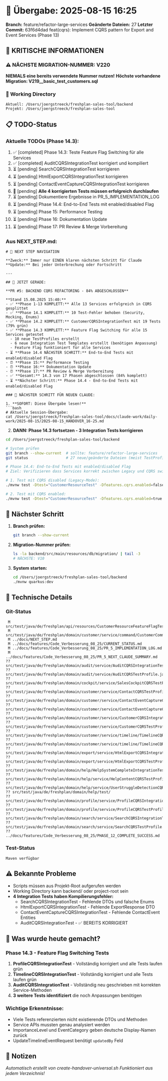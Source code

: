 # 🤝 Übergabe: 2025-08-15 16:25
**Branch:** feature/refactor-large-services
**Geänderte Dateien:** 27
**Letzter Commit:** 63f6d4dad feat(cqrs): Implement CQRS pattern for Export and Event Services (Phase 13)

## 🚨 KRITISCHE INFORMATIONEN

### ⚠️ NÄCHSTE MIGRATION-NUMMER: V220
**NIEMALS eine bereits verwendete Nummer nutzen!**
**Höchste vorhandene Migration: V219__basic_test_customers.sql**

### 📍 Working Directory
```
Aktuell: /Users/joergstreeck/freshplan-sales-tool/backend
Projekt: /Users/joergstreeck/freshplan-sales-tool
```

## 📋 TODO-Status

### Aktuelle TODOs (Phase 14.3):
1. ✅ [completed] Phase 14.3: Teste Feature Flag Switching für alle Services
2. ✅ [completed] AuditCQRSIntegrationTest korrigiert und kompiliert
3. ⏳ [pending] SearchCQRSIntegrationTest korrigieren
4. ⏳ [pending] HtmlExportCQRSIntegrationTest korrigieren
5. ⏳ [pending] ContactEventCaptureCQRSIntegrationTest korrigieren
6. 🚨 [pending] **Alle 4 korrigierten Tests müssen erfolgreich durchlaufen**
7. ⏳ [pending] Dokumentiere Ergebnisse in PR_5_IMPLEMENTATION_LOG
8. ⏳ [pending] Phase 14.4: End-to-End Tests mit enabled/disabled Flag
9. ⏳ [pending] Phase 15: Performance Testing
10. ⏳ [pending] Phase 16: Dokumentation Update
11. ⏳ [pending] Phase 17: PR Review & Merge Vorbereitung

### Aus NEXT_STEP.md:
```
# 🧭 NEXT STEP NAVIGATION

**Zweck:** Immer nur EINEN klaren nächsten Schritt für Claude
**Update:** Bei jeder Unterbrechung oder Fortschritt

---

## 🎯 JETZT GERADE:

**PR #5: BACKEND CQRS REFACTORING - 84% ABGESCHLOSSEN**

**Stand 15.08.2025 15:40:**
- ✅ **Phase 1-13 KOMPLETT:** Alle 13 Services erfolgreich in CQRS gesplittet
- ✅ **Phase 14.1 KOMPLETT:** 10 Test-Fehler behoben (Security, Mocking, Enums)
- ✅ **Phase 14.2 KOMPLETT:** CustomerCQRSIntegrationTest mit 19 Tests (79% grün)
- ✅ **Phase 14.3 KOMPLETT:** Feature Flag Switching für alle 15 Services getestet
  - 10 neue TestProfiles erstellt
  - 6 neue Integration Test Templates erstellt (benötigen Anpassung)
  - Feature Flag funktioniert für alle Services
- ⏳ **Phase 14.4 NÄCHSTER SCHRITT:** End-to-End Tests mit enabled/disabled Flag
- ⏰ **Phase 15:** Performance Testing
- ⏰ **Phase 16:** Dokumentation Update
- ⏰ **Phase 17:** PR Review & Merge Vorbereitung
- ✅ **Gesamt:** 14.3 von 17 Phasen abgeschlossen (84% komplett)
- ⏳ **Nächster Schritt:** Phase 14.4 - End-to-End Tests mit enabled/disabled Flag

### 🚨 NÄCHSTER SCHRITT FÜR NEUEN CLAUDE:

1. **SOFORT: Diese Übergabe lesen!**
```bash
# Aktuelle Session-Übergabe:
cat /Users/joergstreeck/freshplan-sales-tool/docs/claude-work/daily-work/2025-08-15/2025-08-15_HANDOVER_16-25.md
```

2. **DANN: Phase 14.3 fortsetzen - 3 Integration Tests korrigieren**
```bash
cd /Users/joergstreeck/freshplan-sales-tool/backend

# System prüfen
git branch --show-current  # sollte: feature/refactor-large-services
git status                 # 27 neue/geänderte Dateien (meist TestProfiles)

# Phase 14.4: End-to-End Tests mit enabled/disabled Flag
# Ziel: Verifizieren dass Services korrekt zwischen Legacy und CQRS switchen

# 1. Test mit CQRS disabled (Legacy-Mode):
./mvnw test -Dtest="CustomerResourceTest" -Dfeatures.cqrs.enabled=false

# 2. Test mit CQRS enabled:
./mvnw test -Dtest="CustomerResourceTest" -Dfeatures.cqrs.enabled=true
```

## 🎯 Nächster Schritt

1. **Branch prüfen:**
   ```bash
   git branch --show-current
   ```

2. **Migration-Nummer prüfen:**
   ```bash
   ls -la backend/src/main/resources/db/migration/ | tail -3
   # NÄCHSTE: V10
   ```

3. **System starten:**
   ```bash
   cd /Users/joergstreeck/freshplan-sales-tool/backend
   ./mvnw quarkus:dev
   ```

## 🔧 Technische Details

### Git-Status
```
 M src/test/java/de/freshplan/api/resources/CustomerResourceFeatureFlagTest.java
 M src/test/java/de/freshplan/domain/customer/service/command/CustomerCommandServiceTest.java
 M ../docs/NEXT_STEP.md
 M ../docs/features/Code_Verbesserung_08_25/CURRENT_STATUS.md
 M ../docs/features/Code_Verbesserung_08_25/PR_5_IMPLEMENTATION_LOG.md
 M ../docs/features/Code_Verbesserung_08_25/PR_5_NEXT_CLAUDE_SUMMARY.md
?? src/test/java/de/freshplan/domain/audit/service/AuditCQRSIntegrationTest.java
?? src/test/java/de/freshplan/domain/audit/service/AuditCQRSTestProfile.java
?? src/test/java/de/freshplan/domain/cockpit/service/SalesCockpitCQRSTestProfile.java
?? src/test/java/de/freshplan/domain/customer/service/ContactCQRSTestProfile.java
?? src/test/java/de/freshplan/domain/customer/service/ContactEventCaptureCQRSIntegrationTest.java
?? src/test/java/de/freshplan/domain/customer/service/ContactEventCaptureCQRSTestProfile.java
?? src/test/java/de/freshplan/domain/customer/service/CustomerCQRSIntegrationTest.java
?? src/test/java/de/freshplan/domain/customer/service/CustomerCQRSTestProfile.java
?? src/test/java/de/freshplan/domain/customer/service/timeline/TimelineCQRSIntegrationTest.java
?? src/test/java/de/freshplan/domain/customer/service/timeline/TimelineCQRSTestProfile.java
?? src/test/java/de/freshplan/domain/export/service/HtmlExportCQRSIntegrationTest.java
?? src/test/java/de/freshplan/domain/export/service/HtmlExportCQRSTestProfile.java
?? src/test/java/de/freshplan/domain/help/HelpSystemCompleteIntegrationTest.java
?? src/test/java/de/freshplan/domain/help/service/HelpContentCQRSTestProfile.java
?? src/test/java/de/freshplan/domain/help/service/UserStruggleDetectionCQRSTestProfile.java
?? src/test/java/de/freshplan/domain/help/test/
?? src/test/java/de/freshplan/domain/profile/service/ProfileCQRSIntegrationTest.java
?? src/test/java/de/freshplan/domain/profile/service/ProfileCQRSTestProfile.java
?? src/test/java/de/freshplan/domain/search/service/SearchCQRSIntegrationTest.java
?? src/test/java/de/freshplan/domain/search/service/SearchCQRSTestProfile.java
?? ../docs/features/Code_Verbesserung_08_25/PHASE_12_COMPLETE_SUCCESS.md
```

### Test-Status
```
Maven verfügbar
```

## ⚠️ Bekannte Probleme

- Scripts müssen aus Projekt-Root aufgerufen werden
- Working Directory kann backend/ oder project-root sein
- **4 Integration Tests haben Kompilierungsfehler:**
  - SearchCQRSIntegrationTest - Fehlende DTOs und falsche Enums
  - HtmlExportCQRSIntegrationTest - Fehlende ExportResponse DTO
  - ContactEventCaptureCQRSIntegrationTest - Fehlende ContactEvent Entities
  - AuditCQRSIntegrationTest - ✅ BEREITS KORRIGIERT
  
## 🎯 Was wurde heute gemacht?

### Phase 14.3 - Feature Flag Switching Tests
1. **ProfileCQRSIntegrationTest** - Vollständig korrigiert und alle Tests laufen grün
2. **TimelineCQRSIntegrationTest** - Vollständig korrigiert und alle Tests laufen grün  
3. **AuditCQRSIntegrationTest** - Vollständig neu geschrieben mit korrekten Service-Methoden
4. **3 weitere Tests identifiziert** die noch Anpassungen benötigen

### Wichtige Erkenntnisse:
- Viele Tests referenzierten nicht existierende DTOs und Methoden
- Service APIs mussten genau analysiert werden
- ImportanceLevel und EventCategory geben deutsche Display-Namen zurück
- UpdateTimelineEventRequest benötigt `updatedBy` Feld

## 📝 Notizen

_Automatisch erstellt von create-handover-universal.sh_
_Funktioniert aus jedem Verzeichnis!_
